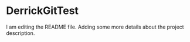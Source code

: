 # DerrickGitTest
I am editing the README file. Adding some more details about the project description.
